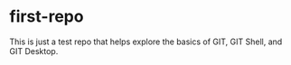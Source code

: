 # first-repo
This is just a test repo that helps explore the basics of GIT, GIT Shell, and GIT Desktop.